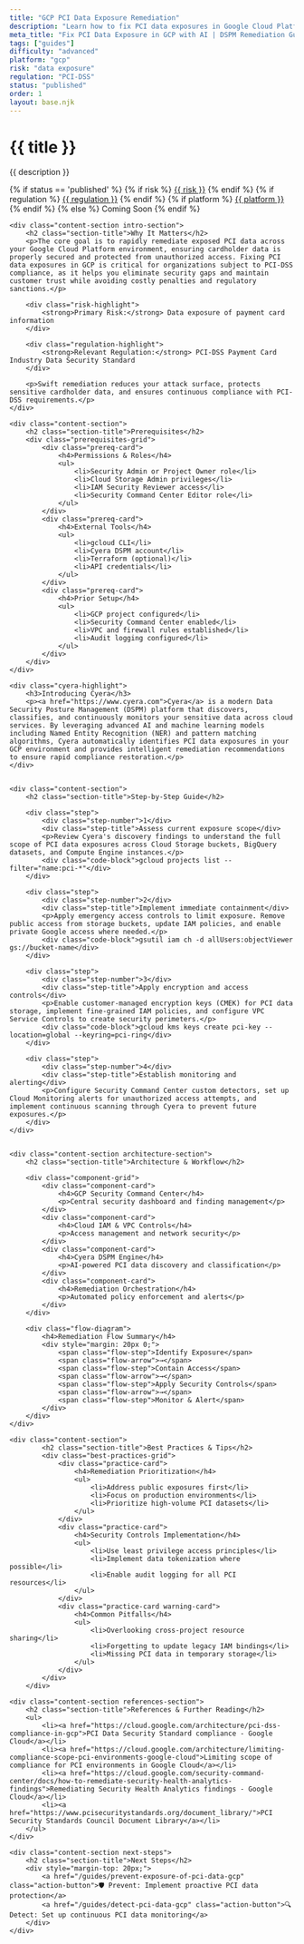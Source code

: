 ```yaml
---
title: "GCP PCI Data Exposure Remediation"
description: "Learn how to fix PCI data exposures in Google Cloud Platform environments. Follow step-by-step guidance for PCI-DSS compliance and security."
meta_title: "Fix PCI Data Exposure in GCP with AI | DSPM Remediation Guide"
tags: ["guides"]
difficulty: "advanced"
platform: "gcp"
risk: "data exposure"
regulation: "PCI-DSS"
status: "published"
order: 1
layout: base.njk
---
```


<div class="container">
    <div class="header">
        <h1>{{ title }}</h1>
        <p>{{ description }}</p>
        <div class="guide-tags-container">
			<div class="guide-tags-wrapper">
		    {% if status == 'published' %}
		        {% if risk %}
		        <a href="/risk/{{ risk | downcase | replace: ' ', '-' }}/" class="guide-tag risk">{{ risk }}</a>
		        {% endif %}
		        {% if regulation %}
		        <a href="/regulation/{{ regulation | downcase | replace: ' ', '-' }}/" class="guide-tag regulation">{{ regulation }}</a>
		        {% endif %}
		        {% if platform %}
		        <a href="/platforms/{{ platform | downcase | replace: ' ', '-' }}/" class="guide-tag platform">{{ platform }}</a>
		        {% endif %}
		    {% else %}
		        <span class="guide-tag coming-soon">Coming Soon</span>
		    {% endif %}
		</div>
		</div>
    </div>

    <div class="content-section intro-section">
        <h2 class="section-title">Why It Matters</h2>
        <p>The core goal is to rapidly remediate exposed PCI data across your Google Cloud Platform environment, ensuring cardholder data is properly secured and protected from unauthorized access. Fixing PCI data exposures in GCP is critical for organizations subject to PCI-DSS compliance, as it helps you eliminate security gaps and maintain customer trust while avoiding costly penalties and regulatory sanctions.</p>
        
        <div class="risk-highlight">
            <strong>Primary Risk:</strong> Data exposure of payment card information
        </div>
        
        <div class="regulation-highlight">
            <strong>Relevant Regulation:</strong> PCI-DSS Payment Card Industry Data Security Standard
        </div>
        
        <p>Swift remediation reduces your attack surface, protects sensitive cardholder data, and ensures continuous compliance with PCI-DSS requirements.</p>
    </div>

    <div class="content-section">
        <h2 class="section-title">Prerequisites</h2>
        <div class="prerequisites-grid">
            <div class="prereq-card">
                <h4>Permissions & Roles</h4>
                <ul>
                    <li>Security Admin or Project Owner role</li>
                    <li>Cloud Storage Admin privileges</li>
                    <li>IAM Security Reviewer access</li>
                    <li>Security Command Center Editor role</li>
                </ul>
            </div>
            <div class="prereq-card">
                <h4>External Tools</h4>
                <ul>
                    <li>gcloud CLI</li>
                    <li>Cyera DSPM account</li>
                    <li>Terraform (optional)</li>
                    <li>API credentials</li>
                </ul>
            </div>
            <div class="prereq-card">
                <h4>Prior Setup</h4>
                <ul>
                    <li>GCP project configured</li>
                    <li>Security Command Center enabled</li>
                    <li>VPC and firewall rules established</li>
                    <li>Audit logging configured</li>
                </ul>
            </div>
        </div>
    </div>
	
    <div class="cyera-highlight">
        <h3>Introducing Cyera</h3>
        <p><a href="https://www.cyera.com">Cyera</a> is a modern Data Security Posture Management (DSPM) platform that discovers, classifies, and continuously monitors your sensitive data across cloud services. By leveraging advanced AI and machine learning models including Named Entity Recognition (NER) and pattern matching algorithms, Cyera automatically identifies PCI data exposures in your GCP environment and provides intelligent remediation recommendations to ensure rapid compliance restoration.</p>
    </div>
	

    <div class="content-section">
        <h2 class="section-title">Step-by-Step Guide</h2>
        
        <div class="step">
            <div class="step-number">1</div>
            <div class="step-title">Assess current exposure scope</div>
            <p>Review Cyera's discovery findings to understand the full scope of PCI data exposures across Cloud Storage buckets, BigQuery datasets, and Compute Engine instances.</p>
            <div class="code-block">gcloud projects list --filter="name:pci-*"</div>
        </div>

        <div class="step">
            <div class="step-number">2</div>
            <div class="step-title">Implement immediate containment</div>
            <p>Apply emergency access controls to limit exposure. Remove public access from storage buckets, update IAM policies, and enable private Google access where needed.</p>
            <div class="code-block">gsutil iam ch -d allUsers:objectViewer gs://bucket-name</div>
        </div>

        <div class="step">
            <div class="step-number">3</div>
            <div class="step-title">Apply encryption and access controls</div>
            <p>Enable customer-managed encryption keys (CMEK) for PCI data storage, implement fine-grained IAM policies, and configure VPC Service Controls to create security perimeters.</p>
            <div class="code-block">gcloud kms keys create pci-key --location=global --keyring=pci-ring</div>
        </div>

        <div class="step">
            <div class="step-number">4</div>
            <div class="step-title">Establish monitoring and alerting</div>
            <p>Configure Security Command Center custom detectors, set up Cloud Monitoring alerts for unauthorized access attempts, and implement continuous scanning through Cyera to prevent future exposures.</p>
        </div>
    </div>


    <div class="content-section architecture-section">
        <h2 class="section-title">Architecture & Workflow</h2>
        
        <div class="component-grid">
            <div class="component-card">
                <h4>GCP Security Command Center</h4>
                <p>Central security dashboard and finding management</p>
            </div>
            <div class="component-card">
                <h4>Cloud IAM & VPC Controls</h4>
                <p>Access management and network security</p>
            </div>
            <div class="component-card">
                <h4>Cyera DSPM Engine</h4>
                <p>AI-powered PCI data discovery and classification</p>
            </div>
            <div class="component-card">
                <h4>Remediation Orchestration</h4>
                <p>Automated policy enforcement and alerts</p>
            </div>
        </div>

        <div class="flow-diagram">
            <h4>Remediation Flow Summary</h4>
            <div style="margin: 20px 0;">
                <span class="flow-step">Identify Exposure</span>
                <span class="flow-arrow">→</span>
                <span class="flow-step">Contain Access</span>
                <span class="flow-arrow">→</span>
                <span class="flow-step">Apply Security Controls</span>
                <span class="flow-arrow">→</span>
                <span class="flow-step">Monitor & Alert</span>
            </div>
        </div>
    </div>

	<div class="content-section">
	        <h2 class="section-title">Best Practices & Tips</h2>
	        <div class="best-practices-grid">
	            <div class="practice-card">
	                <h4>Remediation Prioritization</h4>
	                <ul>
	                    <li>Address public exposures first</li>
	                    <li>Focus on production environments</li>
	                    <li>Prioritize high-volume PCI datasets</li>
	                </ul>
	            </div>
	            <div class="practice-card">
	                <h4>Security Controls Implementation</h4>
	                <ul>
	                    <li>Use least privilege access principles</li>
	                    <li>Implement data tokenization where possible</li>
	                    <li>Enable audit logging for all PCI resources</li>
	                </ul>
	            </div>
	            <div class="practice-card warning-card">
	                <h4>Common Pitfalls</h4>
	                <ul>
	                    <li>Overlooking cross-project resource sharing</li>
	                    <li>Forgetting to update legacy IAM bindings</li>
	                    <li>Missing PCI data in temporary storage</li>
	                </ul>
	            </div>
	        </div>
	    </div>

    <div class="content-section references-section">
        <h2 class="section-title">References & Further Reading</h2>
        <ul>
            <li><a href="https://cloud.google.com/architecture/pci-dss-compliance-in-gcp">PCI Data Security Standard compliance - Google Cloud</a></li>
            <li><a href="https://cloud.google.com/architecture/limiting-compliance-scope-pci-environments-google-cloud">Limiting scope of compliance for PCI environments in Google Cloud</a></li>
            <li><a href="https://cloud.google.com/security-command-center/docs/how-to-remediate-security-health-analytics-findings">Remediating Security Health Analytics findings - Google Cloud</a></li>
            <li><a href="https://www.pcisecuritystandards.org/document_library/">PCI Security Standards Council Document Library</a></li>
        </ul>
    </div>

    <div class="content-section next-steps">
        <h2 class="section-title">Next Steps</h2>
        <div style="margin-top: 20px;">
            <a href="/guides/prevent-exposure-of-pci-data-gcp" class="action-button">🛡️ Prevent: Implement proactive PCI data protection</a>
            <a href="/guides/detect-pci-data-gcp" class="action-button">🔍 Detect: Set up continuous PCI data monitoring</a>
        </div>
    </div>
</div>